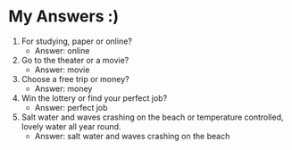 # My Answers :)
1.  For studying, paper or online?
    - Answer: online
2. Go to the theater or a movie?
    - Answer: movie
3. Choose a free trip or money?
    - Answer: money
4. Win the lottery or find your perfect job?
    - Answer: perfect job
5. Salt water and waves crashing on the beach or temperature controlled, lovely water all year round.
    - Answer: salt water and waves crashing on the beach
